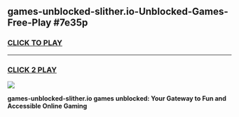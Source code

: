 
## games-unblocked-slither.io-Unblocked-Games-Free-Play #7e35p
<h3>
<a href="https://us.freeplayer.one?title=games-unblocked-slither.io&ref=9M">CLICK TO PLAY</a></h3>
<hr>

<h3>
<a href="https://us.freeplayer.one?title=games-unblocked-slither.io&ref=9M">CLICK 2 PLAY</a>
  
</h3>

<a href="https://us.freeplayer.one?title=games-unblocked-slither.io&ref=9M"><img src="https://clearcache.store/games.png"></a>


**games-unblocked-slither.io games unblocked: Your Gateway to Fun and Accessible Online Gaming**
